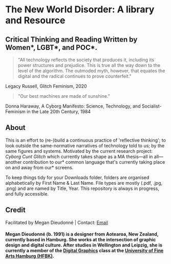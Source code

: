 <h1>The New World Disorder: A library and Resource</h1>
<h2>Critical Thinking and Reading Written by Women*, LGBT*, and POC*.</h2>

>"All technology reflects the society that produces it, including its power structures and prejudice. This is true all the way down to the level of the algorithm. The outmoded myth, however, that equates the digital and the radical continues to prove counterfeit." 
<p>Legacy Russell, Glitch Feminism, 2020</p>

>"Our best machines are made of sunshine." 
<p>Donna Haraway, A Cyborg Manifesto: Science, Technology, and Socialist-Feminism in the Late 20th Century, 1984</p>

<h2>About</h2>
<p>This is an effort to (re-)build a continuous practice of 'reflective thinking'; to look outside the same-normative narratives of technology told to us; by the same figures and systems. Motivated by the current research project: <i>Cyborg Cunt Glitch</i> which currently takes shape as a MA thesis—all in all—another contribution to our* common language that's currently taking place on and away from our* screens.</p>

<p>To keep things tidy for your Downloads folder, folders are organised alphabetically by First Name & Last Name. File types are mostly (.pdf, .jpg, .png) and are named by Title, Year. This repository is always in progress, and fully accessible.</p>

<h2>Credit</h2>
<p>Facilitated by Megan Dieudonné | Contact: <a href="mailto:megan.dieudonne@gmail.com">Email</a></p>
<h4>Megan Dieudonné (b. 1991) is a designer from Aotearoa, New Zealand, currently based in Hamburg. She works at the intersection of graphic design and digital culture. After studies in Wellington and Leipzig, she is currently a member of the <a href="http://www.digitale-grafik.com/">Digital Graphics</a> class at the <a href="https://www.hfbk-hamburg.de/en/">University of Fine Arts Hamburg (HFBK)</a>.</h4>
